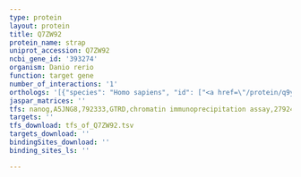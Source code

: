 ```yaml
---
type: protein
layout: protein
title: Q7ZW92
protein_name: strap
uniprot_accession: Q7ZW92
ncbi_gene_id: '393274'
organism: Danio rerio
function: target gene
number_of_interactions: '1'
orthologs: '[{"species": "Homo sapiens", "id": ["<a href=\"/protein/q9y3f4\">Q9Y3F4</a>"]}, {"species": "Mus musculus", "id": ["<a href=\"/protein/q9z1z2\">Q9Z1Z2</a>"]}, {"species": "Rattus norvegicus", "id": ["Q5XIG8", "M0RCV0"]}, {"species": "Drosophila melanogaster", "id": ["<a href=\"/protein/q9w1n4\">Q9W1N4</a>"]}]'
jaspar_matrices: ''
tfs: nanog,A5JNG8,792333,GTRD,chromatin immunoprecipitation assay,27924024%5Buid%5D,No
targets: ''
tfs_download: tfs_of_Q7ZW92.tsv
targets_download: ''
bindingSites_download: ''
binding_sites_ls: ''

---
```

